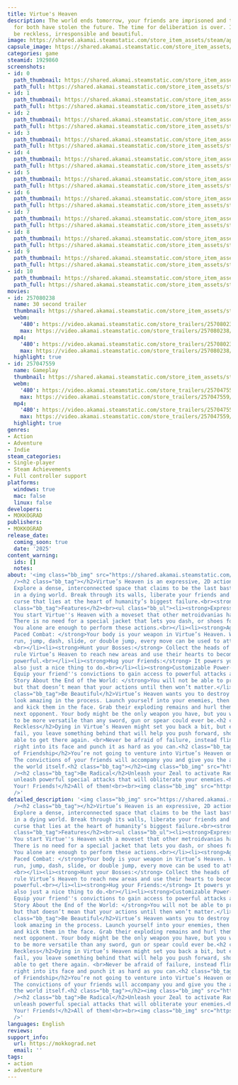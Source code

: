 ```yaml
---
title: Virtue's Heaven
description: The world ends tomorrow, your friends are imprisoned and those responsible
  for both have stolen the future. The time for deliberation is over. It is time to
  be reckless, irresponsible and beautiful.
image: https://shared.akamai.steamstatic.com/store_item_assets/steam/apps/1929860/header.jpg?t=1733746674
capsule_image: https://shared.akamai.steamstatic.com/store_item_assets/steam/apps/1929860/fd0d0a7e12adb0bfa62a5fc21a32a91cb7053caa/capsule_231x87.jpg?t=1733746674
categories: game
steamid: 1929860
screenshots:
- id: 0
  path_thumbnail: https://shared.akamai.steamstatic.com/store_item_assets/steam/apps/1929860/ss_0cc99cc94e25fbca876e0d0bc2dc2b39c91132f9.600x338.jpg?t=1733746674
  path_full: https://shared.akamai.steamstatic.com/store_item_assets/steam/apps/1929860/ss_0cc99cc94e25fbca876e0d0bc2dc2b39c91132f9.1920x1080.jpg?t=1733746674
- id: 1
  path_thumbnail: https://shared.akamai.steamstatic.com/store_item_assets/steam/apps/1929860/ss_83d14317c8d5d0d6a4be18f60846786200e344b7.600x338.jpg?t=1733746674
  path_full: https://shared.akamai.steamstatic.com/store_item_assets/steam/apps/1929860/ss_83d14317c8d5d0d6a4be18f60846786200e344b7.1920x1080.jpg?t=1733746674
- id: 2
  path_thumbnail: https://shared.akamai.steamstatic.com/store_item_assets/steam/apps/1929860/ss_de26bcecd8110505a05397953a06482a53b2f50b.600x338.jpg?t=1733746674
  path_full: https://shared.akamai.steamstatic.com/store_item_assets/steam/apps/1929860/ss_de26bcecd8110505a05397953a06482a53b2f50b.1920x1080.jpg?t=1733746674
- id: 3
  path_thumbnail: https://shared.akamai.steamstatic.com/store_item_assets/steam/apps/1929860/ss_61aa7bcef7086b1ab75cd3f8fdb68baa9c810475.600x338.jpg?t=1733746674
  path_full: https://shared.akamai.steamstatic.com/store_item_assets/steam/apps/1929860/ss_61aa7bcef7086b1ab75cd3f8fdb68baa9c810475.1920x1080.jpg?t=1733746674
- id: 4
  path_thumbnail: https://shared.akamai.steamstatic.com/store_item_assets/steam/apps/1929860/ss_7fbe7d43af3c3c0b1eee9c2bb0422a3c2c1cc4c6.600x338.jpg?t=1733746674
  path_full: https://shared.akamai.steamstatic.com/store_item_assets/steam/apps/1929860/ss_7fbe7d43af3c3c0b1eee9c2bb0422a3c2c1cc4c6.1920x1080.jpg?t=1733746674
- id: 5
  path_thumbnail: https://shared.akamai.steamstatic.com/store_item_assets/steam/apps/1929860/ss_b37fdda4c2901d484c9831c4fc8f38d7c048d153.600x338.jpg?t=1733746674
  path_full: https://shared.akamai.steamstatic.com/store_item_assets/steam/apps/1929860/ss_b37fdda4c2901d484c9831c4fc8f38d7c048d153.1920x1080.jpg?t=1733746674
- id: 6
  path_thumbnail: https://shared.akamai.steamstatic.com/store_item_assets/steam/apps/1929860/ss_df2cdae3fb7045e814329931a6eb8aebad6d260b.600x338.jpg?t=1733746674
  path_full: https://shared.akamai.steamstatic.com/store_item_assets/steam/apps/1929860/ss_df2cdae3fb7045e814329931a6eb8aebad6d260b.1920x1080.jpg?t=1733746674
- id: 7
  path_thumbnail: https://shared.akamai.steamstatic.com/store_item_assets/steam/apps/1929860/ss_1a42ed90d952978e68b10c61c37f524d3c589444.600x338.jpg?t=1733746674
  path_full: https://shared.akamai.steamstatic.com/store_item_assets/steam/apps/1929860/ss_1a42ed90d952978e68b10c61c37f524d3c589444.1920x1080.jpg?t=1733746674
- id: 8
  path_thumbnail: https://shared.akamai.steamstatic.com/store_item_assets/steam/apps/1929860/ss_882b813c617d42765c6985cc6ada5251b88b85c9.600x338.jpg?t=1733746674
  path_full: https://shared.akamai.steamstatic.com/store_item_assets/steam/apps/1929860/ss_882b813c617d42765c6985cc6ada5251b88b85c9.1920x1080.jpg?t=1733746674
- id: 9
  path_thumbnail: https://shared.akamai.steamstatic.com/store_item_assets/steam/apps/1929860/ss_e2b60de68bdc7f60140469f823f68695b3e86875.600x338.jpg?t=1733746674
  path_full: https://shared.akamai.steamstatic.com/store_item_assets/steam/apps/1929860/ss_e2b60de68bdc7f60140469f823f68695b3e86875.1920x1080.jpg?t=1733746674
- id: 10
  path_thumbnail: https://shared.akamai.steamstatic.com/store_item_assets/steam/apps/1929860/ss_8c3479c6b248ea1ef58b7f36594c602eb93cf2b3.600x338.jpg?t=1733746674
  path_full: https://shared.akamai.steamstatic.com/store_item_assets/steam/apps/1929860/ss_8c3479c6b248ea1ef58b7f36594c602eb93cf2b3.1920x1080.jpg?t=1733746674
movies:
- id: 257080238
  name: 30 second trailer
  thumbnail: https://shared.akamai.steamstatic.com/store_item_assets/steam/apps/257080238/27ab83a22e78febaa4e6d3adeeffe4941f478e57/movie_600x337.jpg?t=1733746663
  webm:
    '480': https://video.akamai.steamstatic.com/store_trailers/257080238/movie480_vp9.webm?t=1733746663
    max: https://video.akamai.steamstatic.com/store_trailers/257080238/movie_max_vp9.webm?t=1733746663
  mp4:
    '480': https://video.akamai.steamstatic.com/store_trailers/257080238/movie480.mp4?t=1733746663
    max: https://video.akamai.steamstatic.com/store_trailers/257080238/movie_max.mp4?t=1733746663
  highlight: true
- id: 257047559
  name: Gameplay
  thumbnail: https://shared.akamai.steamstatic.com/store_item_assets/steam/apps/257047559/movie.293x165.jpg?t=1733746667
  webm:
    '480': https://video.akamai.steamstatic.com/store_trailers/257047559/movie480_vp9.webm?t=1733746667
    max: https://video.akamai.steamstatic.com/store_trailers/257047559/movie_max_vp9.webm?t=1733746667
  mp4:
    '480': https://video.akamai.steamstatic.com/store_trailers/257047559/movie480.mp4?t=1733746667
    max: https://video.akamai.steamstatic.com/store_trailers/257047559/movie_max.mp4?t=1733746667
  highlight: true
genres:
- Action
- Adventure
- Indie
steam_categories:
- Single-player
- Steam Achievements
- Full controller support
platforms:
  windows: true
  mac: false
  linux: false
developers:
- MOKKOGRAD
publishers:
- MOKKOGRAD
release_date:
  coming_soon: true
  date: '2025'
content_warning:
  ids: []
  notes:
about: '<img class="bb_img" src="https://shared.akamai.steamstatic.com/store_item_assets/steam/apps/1929860/extras/vhavnugiftrailertestcropped.gif?t=1733746674"
  /><h2 class="bb_tag"></h2>Virtue’s Heaven is an expressive, 2D action metroidvania.
  Explore a dense, interconnected space that claims to be the last bastion of humanity
  in a dying world. Break through its walls, liberate your friends and uncover the
  curse that lies at the heart of humanity’s biggest failure.<br><strong></strong><br><strong></strong><h2
  class="bb_tag">Features</h2><br><ul class="bb_ul"><li><strong>Expressive Movement:</strong>
  You start Virtue''s Heaven with a moveset that other metroidvanias have at the end.
  There is no need for a special jacket that lets you dash, or shoes for double-jumping.
  You alone are enough to perform these actions.<br></li><li><strong>Aggressive, Fast
  Paced Combat: </strong>Your body is your weapon in Virtue’s Heaven. Whether you
  run, jump, dash, slide, or double jump, every move can be used to attack your enemies.
  <br></li><li><strong>Hunt your Bosses:</strong> Collect the heads of those that
  rule Virtue’s Heaven to reach new areas and use their hearts to become even more
  powerful.<br></li><li><strong>Hug your Friends:</strong> It powers you up! It''s
  also just a nice thing to do.<br></li><li><strong>Customizable Power-Ups:</strong>
  Equip your friend''s convictions to gain access to powerful attacks and abilities.<br></li><li><strong>A
  Story About the End of the World: </strong>You will not be able to prevent the apocalypse,
  but that doesn’t mean that your actions until then won’t matter.</li></ul><h2 class="bb_tag"></h2><h2
  class="bb_tag">Be Beautiful</h2>Virtue’s Heaven wants you to destroy the world and
  look amazing in the process. Launch yourself into your enemies, then turn around
  and kick them in the face. Grab their exploding remains and hurl them into your
  next opponent. Your body might be the only weapon you have, but you will find it
  to be more versatile than any sword, gun or spear could ever be.<h2 class="bb_tag">Be
  Reckless</h2>Dying in Virtue’s Heaven might set you back a bit, but each time you
  fail, you leave something behind that will help you push forward, should you be
  able to get there again. <br>Never be afraid of failure, instead fling yourself
  right into its face and punch it as hard as you can.<h2 class="bb_tag">The Power
  of Friendship</h2>You’re not going to venture into Virtue’s Heaven on your own.
  The convictions of your friends will accompany you and give you the ability to break
  the world itself.<h2 class="bb_tag"></h2><img class="bb_img" src="https://shared.akamai.steamstatic.com/store_item_assets/steam/apps/1929860/extras/virthavnulaser.gif?t=1733746674"
  /><h2 class="bb_tag">Be Radical</h2>Unleash your Zeal to activate Radical Mode and
  unleash powerful special attacks that will obliterate your enemies.<h2 class="bb_tag">Hug!
  Your! Friends!</h2>All of them!<br><br><img class="bb_img" src="https://shared.akamai.steamstatic.com/store_item_assets/steam/apps/1929860/extras/virthavhug2.gif?t=1733746674"
  />'
detailed_description: '<img class="bb_img" src="https://shared.akamai.steamstatic.com/store_item_assets/steam/apps/1929860/extras/vhavnugiftrailertestcropped.gif?t=1733746674"
  /><h2 class="bb_tag"></h2>Virtue’s Heaven is an expressive, 2D action metroidvania.
  Explore a dense, interconnected space that claims to be the last bastion of humanity
  in a dying world. Break through its walls, liberate your friends and uncover the
  curse that lies at the heart of humanity’s biggest failure.<br><strong></strong><br><strong></strong><h2
  class="bb_tag">Features</h2><br><ul class="bb_ul"><li><strong>Expressive Movement:</strong>
  You start Virtue''s Heaven with a moveset that other metroidvanias have at the end.
  There is no need for a special jacket that lets you dash, or shoes for double-jumping.
  You alone are enough to perform these actions.<br></li><li><strong>Aggressive, Fast
  Paced Combat: </strong>Your body is your weapon in Virtue’s Heaven. Whether you
  run, jump, dash, slide, or double jump, every move can be used to attack your enemies.
  <br></li><li><strong>Hunt your Bosses:</strong> Collect the heads of those that
  rule Virtue’s Heaven to reach new areas and use their hearts to become even more
  powerful.<br></li><li><strong>Hug your Friends:</strong> It powers you up! It''s
  also just a nice thing to do.<br></li><li><strong>Customizable Power-Ups:</strong>
  Equip your friend''s convictions to gain access to powerful attacks and abilities.<br></li><li><strong>A
  Story About the End of the World: </strong>You will not be able to prevent the apocalypse,
  but that doesn’t mean that your actions until then won’t matter.</li></ul><h2 class="bb_tag"></h2><h2
  class="bb_tag">Be Beautiful</h2>Virtue’s Heaven wants you to destroy the world and
  look amazing in the process. Launch yourself into your enemies, then turn around
  and kick them in the face. Grab their exploding remains and hurl them into your
  next opponent. Your body might be the only weapon you have, but you will find it
  to be more versatile than any sword, gun or spear could ever be.<h2 class="bb_tag">Be
  Reckless</h2>Dying in Virtue’s Heaven might set you back a bit, but each time you
  fail, you leave something behind that will help you push forward, should you be
  able to get there again. <br>Never be afraid of failure, instead fling yourself
  right into its face and punch it as hard as you can.<h2 class="bb_tag">The Power
  of Friendship</h2>You’re not going to venture into Virtue’s Heaven on your own.
  The convictions of your friends will accompany you and give you the ability to break
  the world itself.<h2 class="bb_tag"></h2><img class="bb_img" src="https://shared.akamai.steamstatic.com/store_item_assets/steam/apps/1929860/extras/virthavnulaser.gif?t=1733746674"
  /><h2 class="bb_tag">Be Radical</h2>Unleash your Zeal to activate Radical Mode and
  unleash powerful special attacks that will obliterate your enemies.<h2 class="bb_tag">Hug!
  Your! Friends!</h2>All of them!<br><br><img class="bb_img" src="https://shared.akamai.steamstatic.com/store_item_assets/steam/apps/1929860/extras/virthavhug2.gif?t=1733746674"
  />'
languages: English
reviews:
support_info:
  url: https://mokkograd.net
  email: ''
tags:
- action
- adventure
---
```



